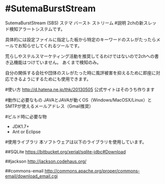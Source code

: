 #SutemaBurstStream
===========================

SutemaBurstStream (SBS) ステマ バースト ストリーム
#説明
2chの新スレッド検知アラートシステムです。


具体的には設定ファイルに指定した板から特定のキーワードのスレがたったらメールでお知らせしてくれるツールです。


荒らしやステルスマーケティング活動を推奨してるわけではないので2chへの書き込機能はつけていません。
あくまで検知のみ。

自分の関係する会社や団体のスレがたった時に風評被害を抑えるために即座に対応できるようにするためにも使用できます。

#使い方
http://d.hatena.ne.jp/thk/20130505
公式サイトはそのうち作ります

#動作に必要なもの
JAVAとJAVAが動くOS（Windows/MacOSX/Linux）とSMTPが使えるメールアドレス（Gmail推奨）

#ビルド時に必要な物
- JDK1.7+
- Ant or Eclipse


#使用ライブラリ
本ソフトウェアは以下のライブラリを使用しています。

##SQLite
https://bitbucket.org/xerial/sqlite-jdbc#Download

##jackson
http://jackson.codehaus.org/

##commons-email
http://commons.apache.org/proper/commons-email/download_email.cgi
